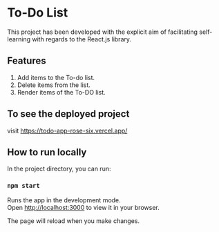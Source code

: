 #  To-Do List

This project has been developed with the explicit aim of facilitating self-learning with regards to the React.js library.

## Features
1. Add items to the To-do list.
2. Delete items from the list.
3. Render items of the To-DO list.

## To see the deployed project
visit https://todo-app-rose-six.vercel.app/

## How to run locally

In the project directory, you can run:

### `npm start`

Runs the app in the development mode.\
Open [http://localhost:3000](http://localhost:3000) to view it in your browser.

The page will reload when you make changes.


